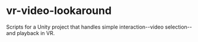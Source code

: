 # vr-video-lookaround
Scripts for a Unity project that handles simple interaction--video selection--and playback in VR. 
